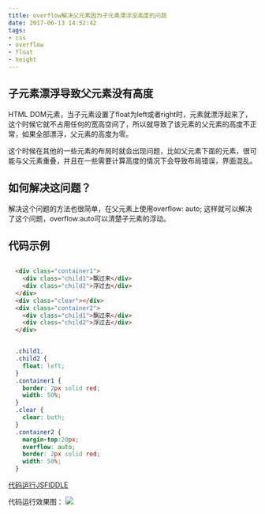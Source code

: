 ```yaml
---
title: overflow解决父元素因为子元素漂浮没高度的问题
date: 2017-06-13 14:52:42
tags:
- css
- overflow
- float
- height
---
```


## 子元素漂浮导致父元素没有高度

  HTML DOM元素，当子元素设置了float为left或者right时，元素就漂浮起来了，这个时候它就不占用任何的宽高空间了，所以就导致了该元素的父元素的高度不正常，如果全部漂浮，父元素的高度为零。

  这个时候在其他的一些元素的布局时就会出现问题，比如父元素下面的元素，很可能与父元素重叠，并且在一些需要计算高度的情况下会导致布局错误，界面混乱。


## 如何解决这问题？

  解决这个问题的方法也很简单，在父元素上使用overflow: auto; 这样就可以解决了这个问题，overflow:auto可以清楚子元素的浮动。


## 代码示例

  ```html

    <div class="container1">
      <div class="child1">飘过来</div>
      <div class="child2">浮过去</div>
    </div>
    <div class="clear"></div>
    <div class="container2">
      <div class="child1">飘过来</div>
      <div class="child2">浮过去</div>
    </div>

  ```
  
  ```css

    .child1,
    .child2 {
      float: left;
    }
    .container1 {
      border: 2px solid red;
      width: 50%;
    }
    .clear {
      clear: both;
    }
    .container2 {
      margin-top:20px;
      overflow: auto;
      border: 2px solid red;
      width: 50%;
    }

  ```

  [代码运行JSFIDDLE](https://jsfiddle.net/dazhizhemu/25jwjca5/)

  代码运行效果图：
  ![](/images/overflow-auto.png)